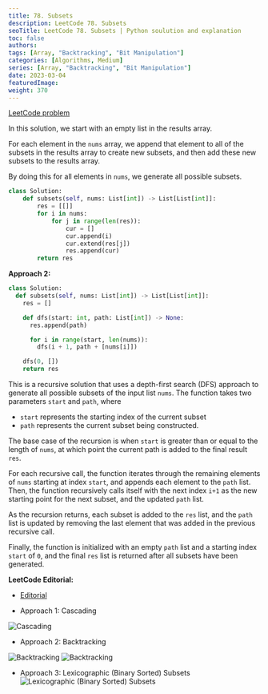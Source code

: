 ```yaml
---
title: 78. Subsets
description: LeetCode 78. Subsets
seoTitle: LeetCode 78. Subsets | Python soulution and explanation
toc: false
authors:
tags: [Array, "Backtracking", "Bit Manipulation"]
categories: [Algorithms, Medium]
series: [Array, "Backtracking", "Bit Manipulation"]
date: 2023-03-04
featuredImage:
weight: 370
---
```


[LeetCode problem](https://leetcode.com/problems/subsets/)

In this solution, we start with an empty list in the results array.

For each element in the `nums` array, we append that element to all of the subsets in the results array to create new subsets, and then add these new subsets to the results array.

By doing this for all elements in `nums`, we generate all possible subsets.

```python
class Solution:
    def subsets(self, nums: List[int]) -> List[List[int]]:
        res = [[]]
        for i in nums:
            for j in range(len(res)):
                cur = []
                cur.append(i)
                cur.extend(res[j])
                res.append(cur)
        return res
```

**Approach 2:**

```python
class Solution:
  def subsets(self, nums: List[int]) -> List[List[int]]:
    res = []

    def dfs(start: int, path: List[int]) -> None:
      res.append(path)

      for i in range(start, len(nums)):
        dfs(i + 1, path + [nums[i]])

    dfs(0, [])
    return res
```

This is a recursive solution that uses a depth-first search (DFS) approach to generate all possible subsets of the input list `nums`. The function takes two parameters `start` and `path`, where

- `start` represents the starting index of the current subset
- `path` represents the current subset being constructed.

The base case of the recursion is when `start` is greater than or equal to the length of `nums`, at which point the current path is added to the final result `res`.

For each recursive call, the function iterates through the remaining elements of `nums` starting at index `start`, and appends each element to the `path` list. Then, the function recursively calls itself with the next index `i+1` as the new starting point for the next subset, and the updated `path` list.

As the recursion returns, each subset is added to the `res` list, and the `path` list is updated by removing the last element that was added in the previous recursive call.

Finally, the function is initialized with an empty `path` list and a starting index `start` of `0`, and the final `res` list is returned after all subsets have been generated.

**LeetCode Editorial:**

- [Editorial](https://leetcode.com/problems/subsets/editorial/)

- Approach 1: Cascading

![Cascading](https://leetcode.com/problems/subsets/Figures/78/recursion.png)

- Approach 2: Backtracking

![Backtracking](https://leetcode.com/problems/subsets/Figures/78/combinations.png)
![Backtracking](https://leetcode.com/problems/subsets/Figures/78/backtracking.png)

- Approach 3: Lexicographic (Binary Sorted) Subsets
![Lexicographic (Binary Sorted) Subsets](https://leetcode.com/problems/subsets/Figures/78/bitmask4.png)
